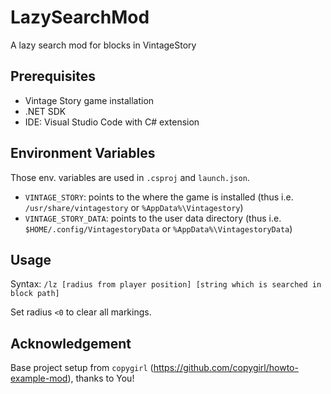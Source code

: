 # LazySearchMod
A lazy search mod for blocks in VintageStory

## Prerequisites
- Vintage Story game installation
- .NET SDK
- IDE: Visual Studio Code with C# extension

## Environment Variables
Those env. variables are used in `.csproj` and `launch.json`.
- `VINTAGE_STORY`: points to the where the game is installed (thus i.e. `/usr/share/vintagestory` or `%AppData%\Vintagestory`)
- `VINTAGE_STORY_DATA`: points to the user data directory (thus i.e. `$HOME/.config/VintagestoryData` or `%AppData%\VintagestoryData`)

## Usage
Syntax: `/lz [radius from player position] [string which is searched in block path]`

Set radius `<0` to clear all markings.

## Acknowledgement
Base project setup from `copygirl` (https://github.com/copygirl/howto-example-mod), thanks to You!
